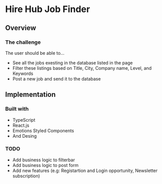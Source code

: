 # Hire Hub Job Finder

## Overview

### The challenge

The user should be able to…
  - See all the jobs exesting in the database listed in the page
  - Filter these listings based on Title, City, Company name, Level, and Keywords 
  - Post a new job and send it to the database

## Implementation

### Built with

- TypeScript
- React.js
- Emotions Styled Components
- And Desing

### TODO

- Add business logic to filterbar
- Add business logic to post form
- Add new features (e.g: Registartion and Login opportunity, Newsletter subscription)
